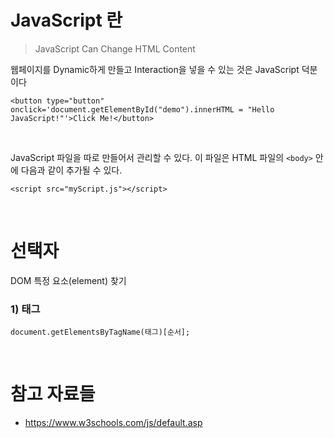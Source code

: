 # JavaScript 란

> JavaScript Can Change HTML Content

웹페이지를 Dynamic하게 만들고 Interaction을 넣을 수 있는 것은 JavaScript 덕분이다

```
<button type="button" onclick='document.getElementById("demo").innerHTML = "Hello JavaScript!"'>Click Me!</button>
```

<br />

JavaScript 파일을 따로 만들어서 관리할 수 있다. 이 파일은 HTML 파일의 `<body>` 안에 다음과 같이 추가될 수 있다.

```
<script src="myScript.js"></script>
```

<br />

# 선택자
DOM 특정 요소(element) 찾기

### 1) 태그

```document.getElementsByTagName(태그)[순서];```






<br />

# 참고 자료들
- https://www.w3schools.com/js/default.asp
